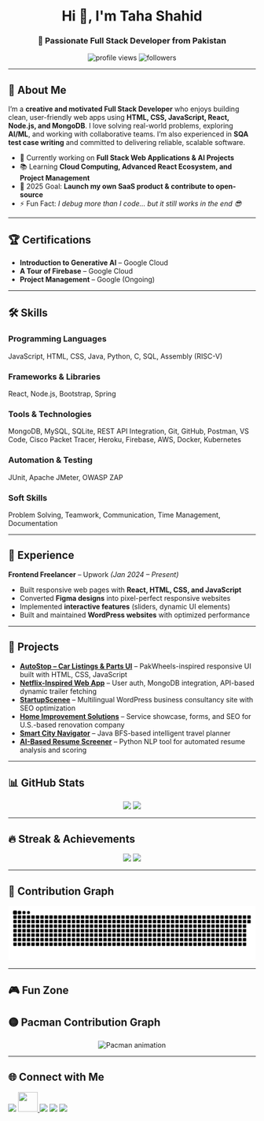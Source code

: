 <h1 align="center">Hi 👋, I'm Taha Shahid</h1>
<h3 align="center">🚀 Passionate Full Stack Developer from Pakistan</h3>

<p align="center">
  <img src="https://komarev.com/ghpvc/?username=taha-shahid916&label=Profile%20Views&color=0e75b6&style=flat" alt="profile views" />
  <img src="https://img.shields.io/github/followers/taha-shahid916?label=Followers&style=social" alt="followers" />
</p>

---

## 💫 About Me
I’m a **creative and motivated Full Stack Developer** who enjoys building clean, user-friendly web apps using **HTML, CSS, JavaScript, React, Node.js, and MongoDB**. I love solving real-world problems, exploring **AI/ML**, and working with collaborative teams. I’m also experienced in **SQA test case writing** and committed to delivering reliable, scalable software.

- 🔭 Currently working on **Full Stack Web Applications & AI Projects**  
- 📚 Learning **Cloud Computing, Advanced React Ecosystem, and Project Management**  
- 🎯 2025 Goal: **Launch my own SaaS product & contribute to open-source**  
- ⚡ Fun Fact: *I debug more than I code… but it still works in the end 😎*  

---

## 🏆 Certifications
- **Introduction to Generative AI** – Google Cloud  
- **A Tour of Firebase** – Google Cloud  
- **Project Management** – Google (Ongoing)  

---

## 🛠 Skills

### Programming Languages
JavaScript, HTML, CSS, Java, Python, C, SQL, Assembly (RISC-V)  

### Frameworks & Libraries
React, Node.js, Bootstrap, Spring  

### Tools & Technologies
MongoDB, MySQL, SQLite, REST API Integration, Git, GitHub, Postman, VS Code, Cisco Packet Tracer, Heroku, Firebase, AWS, Docker, Kubernetes  

### Automation & Testing
JUnit, Apache JMeter, OWASP ZAP  

### Soft Skills
Problem Solving, Teamwork, Communication, Time Management, Documentation  

---

## 💼 Experience
**Frontend Freelancer** – Upwork *(Jan 2024 – Present)*  
- Built responsive web pages with **React, HTML, CSS, and JavaScript**  
- Converted **Figma designs** into pixel-perfect responsive websites  
- Implemented **interactive features** (sliders, dynamic UI elements)  
- Built and maintained **WordPress websites** with optimized performance  

---

## 🚀 Projects
- **[AutoStop – Car Listings & Parts UI](https://autostop-pakwheels.netlify.app/)** – PakWheels-inspired responsive UI built with HTML, CSS, JavaScript  
- **[Netflix-Inspired Web App](https://github.com/Taha-Shahid916/Netflix-Inspired-Web-App)** – User auth, MongoDB integration, API-based dynamic trailer fetching  
- **[StartupScenee](https://startupscenee.com/)** – Multilingual WordPress business consultancy site with SEO optimization  
- **[Home Improvement Solutions](https://atozhomeimprovementsolutions.com/)** – Service showcase, forms, and SEO for U.S.-based renovation company  
- **[Smart City Navigator](https://github.com/Taha-Shahid916/JAVA-DSA-BFS-GRAPH-TRAVERSAL)** – Java BFS-based intelligent travel planner  
- **[AI-Based Resume Screener](https://github.com/Taha-Shahid916/AI-Based-Resume-Screener)** – Python NLP tool for automated resume analysis and scoring  

---

## 📊 GitHub Stats
<div align="center">
  <img src="https://github-readme-stats.vercel.app/api?username=taha-shahid916&show_icons=true&theme=dracula" height="160" />
  <img src="https://github-readme-stats.vercel.app/api/top-langs?username=taha-shahid916&layout=compact&theme=dracula" height="160" />
</div>

---

## 🔥 Streak & Achievements
<div align="center">
  <img src="https://streak-stats.demolab.com?user=taha-shahid916&theme=dracula&hide_border=false" height="150" />
  <img src="https://github-profile-trophy.vercel.app/?username=taha-shahid916&theme=dracula&no-bg=true&row=1&column=6" height="150" />
</div>

---


## 🐍 Contribution Graph
<div align="center">
  <img src="https://raw.githubusercontent.com/Taha-Shahid916/Taha-Shahid916/output/snake.svg" alt="Snake animation" />
</div>

---
## 🎮 Fun Zone
## 🟡 Pacman Contribution Graph
<div align="center">
  <img src="https://raw.githubusercontent.com/Taha-Shahid916/Taha-Shahid916/output/pacman.svg" alt="Pacman animation" />
</div>


---

## 🌐 Connect with Me
<p align="left">
<a href="https://www.linkedin.com/in/~tahashahid/" target="_blank"><img src="https://skillicons.dev/icons?i=linkedin" height="40" /></a>
<a href="https://www.facebook.com/profile.php?id=100008378254253" target="_blank">
  <img src="https://raw.githubusercontent.com/rahuldkjain/github-profile-readme-generator/master/src/images/icons/Social/facebook.svg" height="40" width="40" />
</a>
<a href="mailto:tahashahid916@gmail.com" target="_blank"><img src="https://skillicons.dev/icons?i=gmail" height="40" /></a>
<a href="https://twitter.com" target="_blank"><img src="https://skillicons.dev/icons?i=twitter" height="40" /></a>
<a href="https://instagram.com" target="_blank"><img src="https://skillicons.dev/icons?i=instagram" height="40" /></a>
</p>
